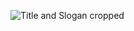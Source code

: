 ![Title and Slogan cropped](https://user-images.githubusercontent.com/53123142/81046499-30fde780-8ec1-11ea-8775-bc1c9b1f3bcb.png)
